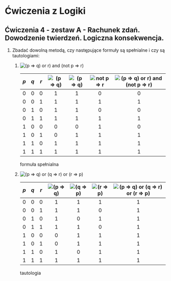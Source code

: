 # Ćwiczenia z Logiki

## Ćwiczenia 4 - zestaw A - Rachunek zdań. Dowodzenie twierdzeń. Logiczna konsekwencja.

1. Zbadać dowolną metodą, czy następujące formuły są spełnialne i czy są tautologiami:

    1. ![(p => q) or r) and (not p => r)](https://render.githubusercontent.com/render/math?math=((p\Rightarrow{q})\lor{r})\land(\lnot{p}\Rightarrow{r}))

        | _p_ | _q_ | _r_ | ![(p => q)](https://render.githubusercontent.com/render/math?math=p\Rightarrow{q}) | ![(p => q)](<https://render.githubusercontent.com/render/math?math=(p\Rightarrow{q})\lor{r}>) | ![not p => r](https://render.githubusercontent.com/render/math?math=\lnot{p}\Rightarrow{r}) | ![(p => q) or r) and (not p => r)](<https://render.githubusercontent.com/render/math?math=((p\Rightarrow{q})\lor{r})\land(\lnot{p}\Rightarrow{r})>) |
        | :-: | :-: | :-: | :-: | :-: | :-: | :-: |
        |  0  |  0  |  0  |  1  |  1  |  0  |  0  |
        |  0  |  0  |  1  |  1  |  1  |  1  |  1  |
        |  0  |  1  |  0  |  1  |  1  |  0  |  0  |
        |  0  |  1  |  1  |  1  |  1  |  1  |  1  |
        |  1  |  0  |  0  |  0  |  0  |  1  |  0  |
        |  1  |  0  |  1  |  0  |  1  |  1  |  1  |
        |  1  |  1  |  0  |  1  |  1  |  1  |  1  |
        |  1  |  1  |  1  |  1  |  1  |  1  |  1  |

        formuła spełnialna

    2. ![(p => q) or (q => r) or (r => p)](https://render.githubusercontent.com/render/math?math=(p\Rightarrow{q})\lor(q\Rightarrow{r})\lor(r\Rightarrow{p}))

        | _p_ | _q_ | _r_ | ![(p => q)](https://render.githubusercontent.com/render/math?math=p\Rightarrow{q}) | ![(q => p)](https://render.githubusercontent.com/render/math?math=q\Rightarrow{r}) | ![(r => p)](https://render.githubusercontent.com/render/math?math=r\Rightarrow{p}) | ![(p => q) or (q => r) or (r => p)](https://render.githubusercontent.com/render/math?math=(p\Rightarrow{q})\lor(q\Rightarrow{r})\lor(r\Rightarrow{p})) |
        | :-: | :-: | :-: | :-: | :-: | :-: | :-: |
        |  0  |  0  |  0  |  1  |  1  |  1  |  1  |
        |  0  |  0  |  1  |  1  |  1  |  0  |  1  |
        |  0  |  1  |  0  |  1  |  0  |  1  |  1  |
        |  0  |  1  |  1  |  1  |  1  |  0  |  1  |
        |  1  |  0  |  0  |  0  |  1  |  1  |  1  |
        |  1  |  0  |  1  |  0  |  1  |  1  |  1  |
        |  1  |  1  |  0  |  1  |  0  |  1  |  1  |
        |  1  |  1  |  1  |  1  |  1  |  1  |  1  |

        tautologia

